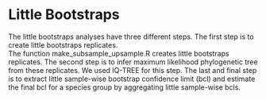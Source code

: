 # Little Bootstraps
The little bootstraps analyses have three different steps. The first step is to create little bootstraps replicates.<br />
The function make_subsample_upsample.R creates little bootstraps replicates. The second step is to infer maximum likelihood phylogenetic tree from these replicates. We used IQ-TREE for this step. The last and final step is to extract little sample-wise bootstrap confidence limit (bcl) and estimate the final bcl for a species group by aggregating little sample-wise bcls.   
